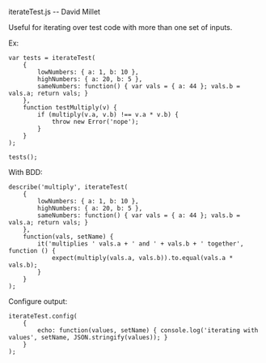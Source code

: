 
iterateTest.js -- David Millet

Useful for iterating over test code with more than one set of inputs.

Ex:

	var tests = iterateTest(
		{
			lowNumbers: { a: 1, b: 10 },
			highNumbers: { a: 20, b: 5 },
			sameNumbers: function() { var vals = { a: 44 }; vals.b = vals.a; return vals; }
		},
		function testMultiply(v) {
			if (multiply(v.a, v.b) !== v.a * v.b) {
				throw new Error('nope');
			}
		}
	);

	tests();

With BDD:

	describe('multiply', iterateTest(
		{
			lowNumbers: { a: 1, b: 10 },
			highNumbers: { a: 20, b: 5 },
			sameNumbers: function() { var vals = { a: 44 }; vals.b = vals.a; return vals; }
		},
		function(vals, setName) {
			it('multiplies ' vals.a + ' and ' + vals.b + ' together', function () {
				expect(multiply(vals.a, vals.b)).to.equal(vals.a * vals.b);
			}
		}
	);

Configure output:

	iterateTest.config(
		{
			echo: function(values, setName) { console.log('iterating with values', setName, JSON.stringify(values)); }
		}
	);
